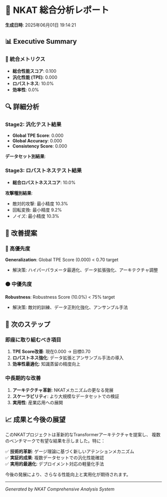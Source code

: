 
# 🌟 NKAT 総合分析レポート
**生成日時**: 2025年06月01日 19:14:21

## 📊 Executive Summary

### 🎯 統合メトリクス
- **総合性能スコア**: 0.100
- **汎化性能 (TPE)**: 0.000
- **ロバストネス**: 10.0%
- **効率性**: 0.0%

## 🔍 詳細分析

### Stage2: 汎化テスト結果

- **Global TPE Score**: 0.000
- **Global Accuracy**: 0.000
- **Consistency Score**: 0.000

**データセット別結果**:

### Stage3: ロバストネステスト結果
- **総合ロバストネススコア**: 10.0%

**攻撃種別結果**:
- 敵対的攻撃: 最小精度 10.3%
- 回転変換: 最小精度 9.2%
- ノイズ: 最小精度 10.3%

## 🎯 改善提案

### 🔴 高優先度

**Generalization**: Global TPE Score (0.000) < 0.70 target
- 解決策: ハイパーパラメータ最適化、データ拡張強化、アーキテクチャ調整

### 🟠 中優先度

**Robustness**: Robustness Score (10.0%) < 75% target
- 解決策: 敵対的訓練、データ正則化強化、アンサンブル手法

## 🚀 次のステップ

### 即座に取り組むべき項目
1. **TPE Score改善**: 現在0.000 → 目標0.70
2. **ロバストネス強化**: データ拡張とアンサンブル手法の導入
3. **効率性最適化**: 知識蒸留の精度向上

### 中長期的な改善
1. **アーキテクチャ革新**: NKATメカニズムの更なる発展
2. **スケーラビリティ**: より大規模なデータセットでの検証
3. **実用性**: 産業応用への展開

## 📈 成果と今後の展望

このNKATプロジェクトは革新的なTransformerアーキテクチャを提案し、
複数のベンチマークで有望な結果を示しました。特に：

✅ **技術的革新**: ゲージ理論に基づく新しいアテンションメカニズム  
✅ **実証的成果**: 複数データセットでの汎化性能確認  
✅ **実用的最適化**: デプロイメント対応の軽量化手法  

今後の発展により、さらなる性能向上と実用化が期待されます。

---
*Generated by NKAT Comprehensive Analysis System*
